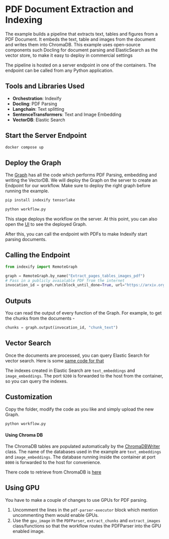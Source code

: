 # PDF Document Extraction and Indexing

The example builds a pipeline that extracts text, tables and figures from a PDF Document. It embeds the text, table and images from the document and writes them into ChromaDB.
This example uses open-source components such Docling for document parsing and ElasticSearch as the vector store, to make it easy to deploy in commercial settings

The pipeline is hosted on a server endpoint in one of the containers. The endpoint can be called from any Python application.

## Tools and Libraries Used 
* **Orchestration**: Indexify
* **Docling**: PDF Parsing
* **Langchain**: Text splitting
* **SentenceTransformers**: Text and Image Embedding
* **VectorDB**: Elastic Search

## Start the Server Endpoint

```bash
docker compose up
```

## Deploy the Graph
The [Graph](workflow.py) has all the code which performs PDF Parsing, embedding and writing the VectorDB. We will deploy the Graph on the server to create an Endpoint for our workflow. 
Make sure to deploy the right graph before running the example.

```bash
pip install indexify tensorlake
```

```bash
python workflow.py
```

This stage deploys the workflow on the server. At this point, you can also open the [UI](http://localhost:8900) to see the deployed Graph.

After this, you can call the endpoint with PDFs to make Indexify start parsing documents.

## Calling the Endpoint 

```python
from indexify import RemoteGraph

graph = RemoteGraph.by_name("Extract_pages_tables_images_pdf")
# Pass in a publicly avaialable PDF from the internet 
invocation_id = graph.run(block_until_done=True, url="https://arxiv.org/pdf/2501.12948")
```

## Outputs 
You can read the output of every function of the Graph. For example, to get the chunks from the documents - 

```python
chunks = graph.output(invocation_id, "chunk_text")
```

## Vector Search

Once the documents are processed, you can query Elastic Search for vector search. Here is some [same code for that](https://github.com/tensorlakeai/indexify/blob/main/examples/pdf_document_extraction/es_retreive.py)

The indexes created in Elastic Search are `text_embeddings` and `image_embeddings`. The port `9200` is forwarded to the host from the container, so you can query the indexes.


## Customization

Copy the folder, modify the code as you like and simply upload the new Graph.

```bash
python workflow.py
```

#### Using Chroma DB 

The ChromaDB tables are populated automatically by the [ChromaDBWriter](https://github.com/tensorlakeai/indexify/blob/main/examples/pdf_document_extraction/chromadb_writer.py) class.
The name of the databases used in the example are `text_embeddings` and `image_embeddings`. The database running inside the container at port `8000` is forwarded to the host for convenience. 

There code to retrieve from ChromaDB is [here](https://github.com/tensorlakeai/indexify/blob/main/examples/pdf_document_extraction/chromadb_retreive.py)

## Using GPU

You have to make a couple of changes to use GPUs for PDF parsing.
1. Uncomment the lines in the `pdf-parser-executor` block which mention uncommenting them would enable GPUs.
2. Use the `gpu_image` in the `PDFParser`, `extract_chunks` and `extract_images` class/functions so that the workflow routes the PDFParser into the GPU enabled image.
